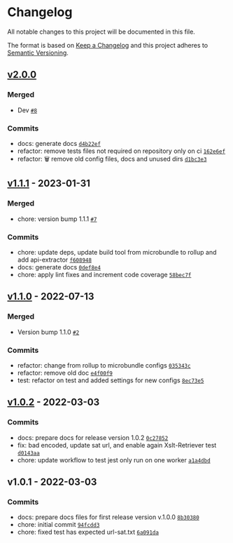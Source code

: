 # Changelog

All notable changes to this project will be documented in this file.

The format is based on [Keep a Changelog](https://keepachangelog.com/en/1.0.0/)
and this project adheres to [Semantic Versioning](https://semver.org/spec/v2.0.0.html).

## [v2.0.0](https://luffynando.github.com/nodecfdi/xml-resource-retriever/compare/v1.1.1...v2.0.0)

### Merged

- Dev [`#8`](https://luffynando.github.com/nodecfdi/xml-resource-retriever/pull/8)

### Commits

- docs: generate docs [`d4b22ef`](https://luffynando.github.com/nodecfdi/xml-resource-retriever/commit/d4b22ef816e03293a8af3c2d9de3223a9dd8c3c9)
- refactor: remove tests files not required on repository only on ci [`162e6ef`](https://luffynando.github.com/nodecfdi/xml-resource-retriever/commit/162e6ef0d36f5c39c419c608a8861087cc953e13)
- refactor: :wastebasket: remove old config files, docs and unused dirs [`d1bc3e3`](https://luffynando.github.com/nodecfdi/xml-resource-retriever/commit/d1bc3e36a5cd7c17259f5676868cae3cda2cc232)

## [v1.1.1](https://luffynando.github.com/nodecfdi/xml-resource-retriever/compare/v1.1.0...v1.1.1) - 2023-01-31

### Merged

- chore: version bump 1.1.1 [`#7`](https://luffynando.github.com/nodecfdi/xml-resource-retriever/pull/7)

### Commits

- chore: update deps, update build tool from microbundle to rollup and add api-extractor [`f608948`](https://luffynando.github.com/nodecfdi/xml-resource-retriever/commit/f6089488bd7b41a14356f17d7623716a3bbdecd4)
- docs: generate docs [`0def8e4`](https://luffynando.github.com/nodecfdi/xml-resource-retriever/commit/0def8e4b7387fa889f68366e91ed2a978d516c4e)
- chore: apply lint fixes and increment code coverage [`58bec7f`](https://luffynando.github.com/nodecfdi/xml-resource-retriever/commit/58bec7f79481f8b6dedae754f4b591a7a5c24a08)

## [v1.1.0](https://luffynando.github.com/nodecfdi/xml-resource-retriever/compare/v1.0.2...v1.1.0) - 2022-07-13

### Merged

- Version bump 1.1.0 [`#2`](https://luffynando.github.com/nodecfdi/xml-resource-retriever/pull/2)

### Commits

- refactor: change from rollup to microbundle configs [`035343c`](https://luffynando.github.com/nodecfdi/xml-resource-retriever/commit/035343c6a8bee954c16ba53b8dab9edb2957d180)
- refactor: remove old doc [`e4f00f9`](https://luffynando.github.com/nodecfdi/xml-resource-retriever/commit/e4f00f9714c31c1882ff46d37020668f33963750)
- test: refactor on test and added settings for new configs [`8ec73e5`](https://luffynando.github.com/nodecfdi/xml-resource-retriever/commit/8ec73e5dfeec60a09675d77e5d02881e35c571e1)

## [v1.0.2](https://luffynando.github.com/nodecfdi/xml-resource-retriever/compare/v1.0.1...v1.0.2) - 2022-03-03

### Commits

- docs: prepare docs for release version 1.0.2 [`0c27852`](https://luffynando.github.com/nodecfdi/xml-resource-retriever/commit/0c27852c0f01720b3818fe3cdd2c6d11177ceff3)
- fix: bad encoded, update sat url, and enable again Xslt-Retriever test [`d0143aa`](https://luffynando.github.com/nodecfdi/xml-resource-retriever/commit/d0143aaea50e60e4be4ef5ca3e9cfc8ccef08930)
- chore: update workflow to test jest only run on one worker [`a1a4dbd`](https://luffynando.github.com/nodecfdi/xml-resource-retriever/commit/a1a4dbdc6af6260f1b6f50288fefb9ac82c5e1e9)

## v1.0.1 - 2022-03-03

### Commits

- docs: prepare docs files for first release version v.1.0.0 [`8b30380`](https://luffynando.github.com/nodecfdi/xml-resource-retriever/commit/8b303807174a32f4e7e873b147406c15074af420)
- chore: initial commit [`94fcdd3`](https://luffynando.github.com/nodecfdi/xml-resource-retriever/commit/94fcdd3ec620ca902404409087bd1f31283ae2ed)
- chore: fixed test has expected url-sat.txt [`6a091da`](https://luffynando.github.com/nodecfdi/xml-resource-retriever/commit/6a091daad8bc4eea108b851f692cc102e1293c14)
